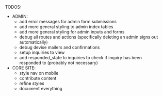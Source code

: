 TODOS:
- ADMIN:
  - add error messages for admin form submissions
  - add more general styling to admin index tables
  - add more general styling for admin inputs and forms
  - debug all routes and actions (specifically deleting an admin signs out automatically)
  - debug devise mailers and confirmations
  - setup inquiries to view
  - add responded_state to inquiries to check if inquiry has been responded to (probably not necessary)
- CORE SITE:
  - style nav on mobile
  - contribute content
  - refine styles
  - document everything
